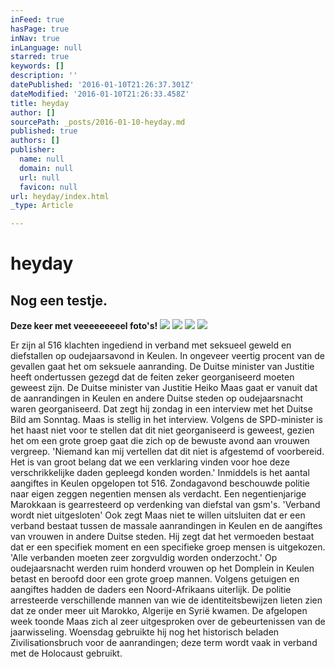 ```yaml
---
inFeed: true
hasPage: true
inNav: true
inLanguage: null
starred: true
keywords: []
description: ''
datePublished: '2016-01-10T21:26:37.301Z'
dateModified: '2016-01-10T21:26:33.458Z'
title: heyday
author: []
sourcePath: _posts/2016-01-10-heyday.md
published: true
authors: []
publisher:
  name: null
  domain: null
  url: null
  favicon: null
url: heyday/index.html
_type: Article

---
```

# heyday

## Nog een testje.

**Deze keer met veeeeeeeeel foto's!**
![](https://the-grid-user-content.s3-us-west-2.amazonaws.com/a4243c11-7d89-47fd-8dd9-68368771e179.jpg)
![](https://the-grid-user-content.s3-us-west-2.amazonaws.com/aa41bec5-0bef-4569-93a5-c788a178d7ba.jpg)
![](https://the-grid-user-content.s3-us-west-2.amazonaws.com/0394ba38-98fd-464f-890d-ee4c6d6a2979.jpg)
![](https://the-grid-user-content.s3-us-west-2.amazonaws.com/dcbaf06c-9f24-40c8-9d1d-1bdb84aa55be.jpg)

Er zijn al 516 klachten ingediend in verband met seksueel geweld en diefstallen op oudejaarsavond in Keulen. In ongeveer veertig procent van de gevallen gaat het om seksuele aanranding. De Duitse minister van Justitie heeft ondertussen gezegd dat de feiten zeker georganiseerd moeten geweest zijn.
De Duitse minister van Justitie Heiko Maas gaat er vanuit dat de aanrandingen in Keulen en andere Duitse steden op oudejaarsnacht waren georganiseerd. Dat zegt hij zondag in een interview met het Duitse Bild am Sonntag.
Maas is stellig in het interview. Volgens de SPD-minister is het haast niet voor te stellen dat dit niet georganiseerd is geweest, gezien het om een grote groep gaat die zich op de bewuste avond aan vrouwen vergreep.
'Niemand kan mij vertellen dat dit niet is afgestemd of voorbereid. Het is van groot belang dat we een verklaring vinden voor hoe deze verschrikkelijke daden gepleegd konden worden.' 
Inmiddels is het aantal aangiftes in Keulen opgelopen tot 516\. Zondagavond beschouwde politie naar eigen zeggen negentien mensen als verdacht. Een negentienjarige Marokkaan is gearresteerd op verdenking van diefstal van gsm's.
'Verband wordt niet uitgesloten'
Ook zegt Maas niet te willen uitsluiten dat er een verband bestaat tussen de massale aanrandingen in Keulen en de aangiftes van vrouwen in andere Duitse steden. Hij zegt dat het vermoeden bestaat dat er een specifiek moment en een specifieke groep mensen is uitgekozen. 'Alle verbanden moeten zeer zorgvuldig worden onderzocht.'
Op oudejaarsnacht werden ruim honderd vrouwen op het Domplein in Keulen betast en beroofd door een grote groep mannen. Volgens getuigen en aangiftes hadden de daders een Noord-Afrikaans uiterlijk. De politie arresteerde verschillende mannen van wie de identiteitsbewijzen lieten zien dat ze onder meer uit Marokko, Algerije en Syrië kwamen.
De afgelopen week toonde Maas zich al zeer uitgesproken over de gebeurtenissen van de jaarwisseling. Woensdag gebruikte hij nog het historisch beladen Zivilisationsbruch voor de aanrandingen; deze term wordt vaak in verband met de Holocaust gebruikt.